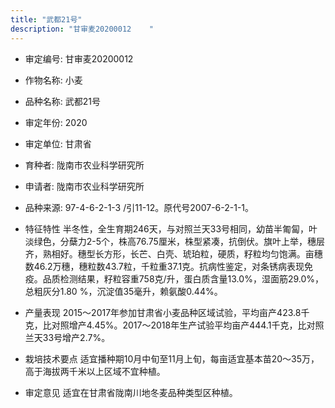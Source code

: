 ```yaml
---
title: "武都21号"
description: "甘审麦20200012	 "
---
```

* 审定编号:  甘审麦20200012	 

*  作物名称:  小麦

*  品种名称:  武都21号

*  审定年份:  2020

*  审定单位:  甘肃省

* 育种者:  陇南市农业科学研究所

*  申请者:  陇南市农业科学研究所

*  品种来源:  97-4-6-2-1-3 /引11-12。原代号2007-6-2-1-1。

*  特征特性
半冬性，全生育期246天，与对照兰天33号相同，幼苗半匍匐，叶淡绿色，分蘖力2-5个，株高76.75厘米，株型紧凑，抗倒伏。旗叶上举，穗层齐，熟相好。穗型长方形，长芒、白壳、琥珀粒，硬质，籽粒均匀饱满。亩穗数46.2万穗，穗粒数43.7粒，千粒重37.1克。抗病性鉴定，对条锈病表现免疫。品质检测结果，籽粒容重758克/升，蛋白质含量13.0%，湿面筋29.0%，总粗灰分1.80 %，沉淀值35毫升，赖氨酸0.44%。

*  产量表现
2015～2017年参加甘肃省小麦品种区域试验，平均亩产423.8千克，比对照增产4.45%。2017～2018年生产试验平均亩产444.1千克，比对照兰天33号增产2.7%。

*  栽培技术要点
适宜播种期10月中旬至11月上旬，每亩适宜基本苗20～35万，高于海拔两千米以上区域不宜种植。

*  审定意见
适宜在甘肃省陇南川地冬麦品种类型区种植。
